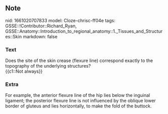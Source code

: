 ## Note
nid: 1661020707833
model: Cloze-chrisc-ff04e
tags: GSSE::!Contributor::Richard_Ryan, GSSE::Anatomy::Introduction_to_regional_anatomy::1._Tissues_and_Structures::Skin
markdown: false

### Text
<div class="toggle">
  Does the site of the skin crease (flexure line) correspond
  exactly to the topography of the underlying structures?
</div>
<div class="toggle">
  {{c1::Not always}}
</div>

### Extra
<p id="86f9ff8e-14eb-48f5-b1ba-910d086d151f" class="">For example,
the anterior flexure line of the hip lies below the inguinal
ligament; the posterior flexure line is not influenced by the
oblique lower border of gluteus and lies horizontally, to make the
fold of the buttock.
